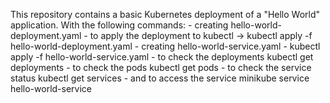 This repository contains a basic Kubernetes deployment of a "Hello World" application. With the following commands:                                                            - creating hello-world-deployment.yaml                                                                                                                                 - to apply the deployment to kubectl -> kubectl apply -f hello-world-deployment.yaml                                                                                   - creating hello-world-service.yaml                                                                                                                                    - kubectl apply -f hello-world-service.yaml                                                                                                                            - to check the deployments kubectl get deployments                                                                                                                     - to check the pods kubectl get pods                                                                                                                                   - to check the service status kubectl get services                                                                                                                     - and to access the service minikube service hello-world-service 
